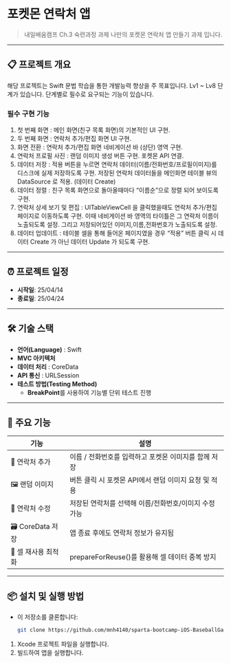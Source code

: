 # 포켓몬 연락처 앱

> 내일배움캠프 Ch.3 숙련과정 과제
> 나만의 포켓몬 연락처 앱 만들기 과제 입니다.
---

## 📋 프로젝트 개요

해당 프로젝트는 Swift 문법 학습을 통한 개발능력 향상을 주 목표입니다.
Lv1 ~ Lv8 단계가 있습니다.
단계별로 필수로 요구되는 기능이 있습니다.

### 필수 구현 기능
1. 첫 번째 화면 : 메인 화면(친구 목록 화면)의 기본적인 UI 구현. 
2. 두 번째 화면 : 연락처 추가/편집 화면 UI 구현.
3. 화면 전환 : 연락처 추가/편집 화면 네비게이션 바 (상단) 영역 구현.
4. 연락처 프로필 사진 : 랜덤 이미지 생성 버튼 구현. 포켓몬 API 연결.
5. 데이터 저장 : 적용 버튼을 누르면 연락처 데이터(이름/전화번호/프로필이미지)를 디스크에 실제 저장하도록 구현. 저장된 연락처 데이터들을 메인화면 테이블 뷰의 DataSource 로 적용. (데이터 Create)
6. 데이터 정렬 : 친구 목록 화면으로 돌아올때마다 “이름순”으로 정렬 되어 보이도록 구현.
7. 연락처 상세 보기 및 편집 : UITableViewCell 을 클릭했을때도 연락처 추가/편집 페이지로 이동하도록 구현. 이때 네비게이션 바 영역의 타이틀은 그 연락처 이름이 노출되도록 설정. 그리고 저장되어있던 이미지,이름,전화번호가 노출되도록 설정.
8. 데이터 업데이트 : 테이블 셀을 통해 들어온 페이지였을 경우 “적용” 버튼 클릭 시 데이터 Create 가 아닌 데이터 Update 가 되도록 구현.
---

## ⏰ 프로젝트 일정

- **시작일**: 25/04/14
- **종료일**: 25/04/24

---

## 🛠️ 기술 스택
- **언어(Language)** : Swift
- **MVC 아키텍처**
- **데이터 처리** : CoreData
- **API 통신** : URLSession
- **테스트 방법(Testing Method)**
  - **BreakPoint**를 사용하여 기능별 단위 테스트 진행
---

## 📱 주요 기능

|기능 | 설명|
|---|---|
|📇 연락처 추가 | 이름 / 전화번호를 입력하고 포켓몬 이미지를 함께 저장|
|🖼️ 랜덤 이미지 | 버튼 클릭 시 포켓몬 API에서 랜덤 이미지 요청 및 적용|
|📝 연락처 수정 | 저장된 연락처를 선택해 이름/전화번호/이미지 수정 가능|
|🗃️ CoreData 저장 | 앱 종료 후에도 연락처 정보가 유지됨|
|🔄 셀 재사용 최적화 | prepareForReuse()를 활용해 셀 데이터 중복 방지|

---

## 📦 설치 및 실행 방법

- 이 저장소를 클론합니다:
   ```bash
   git clone https://github.com/mnh4140/sparta-bootcamp-iOS-BaseballGame.git
1. Xcode 프로젝트 파일을 실행합니다.
2. 빌드하여 앱을 실행합니다.
